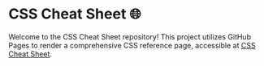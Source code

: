 # CSS Cheat Sheet :globe_with_meridians:

Welcome to the CSS Cheat Sheet repository! This project utilizes GitHub Pages to render a comprehensive CSS reference page, accessible at [CSS Cheat Sheet](https://ronhachmon.github.io/css-cheat-sheat/).


